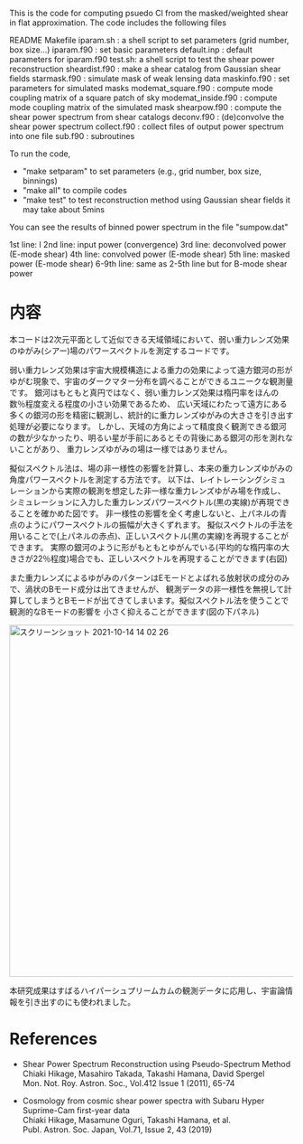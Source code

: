 This is the code for computing psuedo Cl from the masked/weighted shear in flat approximation.
The code includes the following files

 README
 Makefile 
 iparam.sh : a shell script to set parameters (grid number, box size...)
 iparam.f90 : set basic parameters
 default.inp : default parameters for iparam.f90
 test.sh: a shell script to test the shear power reconstruction
 sheardist.f90 : make a shear catalog from Gaussian shear fields
 starmask.f90 : simulate mask of weak lensing data 
 maskinfo.f90 : set parameters for simulated masks
 modemat_square.f90 : compute mode coupling matrix of a square patch of sky
 modemat_inside.f90 : compute mode coupling matrix of the simulated mask
 shearpow.f90 : compute the shear power spectrum from shear catalogs
 deconv.f90 : (de)convolve the shear power spectrum
 collect.f90 : collect files of output power spectrum into one file
 sub.f90 : subroutines

To run the code, 

 * "make setparam" to set parameters (e.g., grid number, box size, binnings)
 * "make all" to compile codes 
 * "make test" to test reconstruction method using Gaussian shear fields 
   it may take about 5mins
 
You can see the results of binned power spectrum in the file "sumpow.dat"

   1st line: l
   2nd line: input power (convergence)
   3rd line: deconvolved power (E-mode shear)
   4th line: convolved power (E-mode shear)
   5th line: masked power (E-mode shear)
   6-9th line: same as 2-5th line but for B-mode shear power

# 内容
本コードは2次元平面として近似できる天域領域において、弱い重力レンズ効果のゆがみ(シアー)場のパワースペクトルを測定するコードです。

弱い重力レンズ効果は宇宙大規模構造による重力の効果によって遠方銀河の形がゆがむ現象で、宇宙のダークマター分布を調べることができるユニークな観測量です。
銀河はもともと真円ではなく、弱い重力レンズ効果は楕円率をほんの数％程度変える程度の小さい効果であるため、
広い天域にわたって遠方にある多くの銀河の形を精密に観測し、統計的に重力レンズゆがみの大きさを引き出す処理が必要になります。
しかし、天域の方角によって精度良く観測できる銀河の数が少なかったり、明るい星が手前にあるとその背後にある銀河の形を測れないことがあり、
重力レンズゆがみの場は一様ではありません。

擬似スペクトル法は、場の非一様性の影響を計算し、本来の重力レンズゆがみの角度パワースペクトルを測定する方法です。
以下は、レイトレーシングシミュレーションから実際の観測を想定した非一様な重力レンズゆがみ場を作成し、
シミュレーションに入力した重力レンズパワースペクトル(黒の実線)が再現できることを確かめた図です。
非一様性の影響を全く考慮しないと、上パネルの青点のようにパワースペクトルの振幅が大きくずれます。
擬似スペクトルの手法を用いることで(上パネルの赤点)、正しいスペクトル(黒の実線)を再現することができます。
実際の銀河のように形がもともとゆがんでいる(平均的な楕円率の大きさが22％程度)場合でも、正しいスペクトルを再現することができます(右図)

また重力レンズによるゆがみのパターンはEモードとよばれる放射状の成分のみで、渦状のBモード成分は出てきませんが、
観測データの非一様性を無視して計算してしまうとBモードが出てきてしまいます。擬似スペクトル法を使うことで観測的なBモードの影響を
小さく抑えることができます(図の下パネル)

<img width="623" alt="スクリーンショット 2021-10-14 14 02 26" src="https://user-images.githubusercontent.com/86592645/137254998-644ab80a-8409-45a9-b4b3-9b6556aa7e7a.png">

本研究成果はすばるハイパーシュプリームカムの観測データに応用し、宇宙論情報を引き出すのにも使われました。

# References
- Shear Power Spectrum Reconstruction using Pseudo-Spectrum Method  
Chiaki Hikage, Masahiro Takada, Takashi Hamana, David Spergel  
Mon. Not. Roy. Astron. Soc., Vol.412 Issue 1 (2011), 65-74

- Cosmology from cosmic shear power spectra with Subaru Hyper Suprime-Cam first-year data  
Chiaki Hikage, Masamune Oguri, Takashi Hamana, et al.  
Publ. Astron. Soc. Japan, Vol.71, Issue 2, 43 (2019)  
